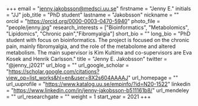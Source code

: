 +++ 
email = "jenny.jakobsson@medsci.uu.se"
firstname = "Jenny E." 
initials = "JJ" 
job_title = "PhD student"
lastname = "Jakobsson" 
nickname = "" 
orcid = "https://orcid.org/0000-0003-0470-5940"
photo_file = "people/jenny.jpg" 
research_interests = ["Bioinformatics", "Metabolomics", "Lipidomics", 
"Chronic pain","Fibromyalgia"]
short_bio = "" 
long_bio = "PhD student with focus on bioinformatics. The project is focused on the chronic pain, mainly fibromyalgia, and the role of the 
metabolome and altered metabolism. The main supervisor is Kim Kultima and co-supervisors are Eva Kosek and Henrik Carlsson."
title = "Jenny E. Jakobsson" 
twitter = "@jenny_j2021" 
url_blog = ""
url_google_scholar = "https://scholar.google.com/citations?view_op=list_works&hl=en&user=8X2s604AAAAJ"
url_homepage = "" 
url_uuprofile = "https://www.katalog.uu.se/empinfo/?id=N20-1522"
linkedin = "https://www.linkedin.com/in/jenny-jakobsson-b511161b8/" 
url_mendeley = "" 
url_researchgate = "" 
weight = 1 
start_year = 2021
+++
